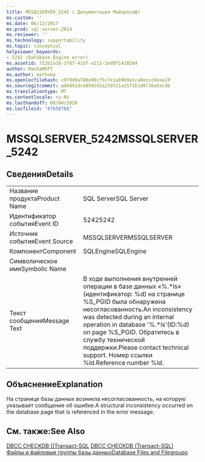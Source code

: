 ```yaml
---
title: MSSQLSERVER_5242 | Документация Майкрософт
ms.custom: ''
ms.date: 06/13/2017
ms.prod: sql-server-2014
ms.reviewer: ''
ms.technology: supportability
ms.topic: conceptual
helpviewer_keywords:
- 5242 (Database Engine error)
ms.assetid: 712b1a10-2f87-41df-a111-1ed9f14102d4
author: MashaMSFT
ms.author: mathoma
ms.openlocfilehash: c979d0a788e80cf5c7e1ab9b9a1ca8eccc0eea19
ms.sourcegitcommit: ad4d92dce894592a259721a1571b1d8736abacdb
ms.translationtype: MT
ms.contentlocale: ru-RU
ms.lasthandoff: 08/04/2020
ms.locfileid: "87658768"
---
```

# <a name="mssqlserver_5242"></a><span data-ttu-id="af922-102">MSSQLSERVER_5242</span><span class="sxs-lookup"><span data-stu-id="af922-102">MSSQLSERVER_5242</span></span>
    
## <a name="details"></a><span data-ttu-id="af922-103">Сведения</span><span class="sxs-lookup"><span data-stu-id="af922-103">Details</span></span>  
  
|||  
|-|-|  
|<span data-ttu-id="af922-104">Название продукта</span><span class="sxs-lookup"><span data-stu-id="af922-104">Product Name</span></span>|<span data-ttu-id="af922-105">SQL Server</span><span class="sxs-lookup"><span data-stu-id="af922-105">SQL Server</span></span>|  
|<span data-ttu-id="af922-106">Идентификатор события</span><span class="sxs-lookup"><span data-stu-id="af922-106">Event ID</span></span>|<span data-ttu-id="af922-107">5242</span><span class="sxs-lookup"><span data-stu-id="af922-107">5242</span></span>|  
|<span data-ttu-id="af922-108">Источник события</span><span class="sxs-lookup"><span data-stu-id="af922-108">Event Source</span></span>|<span data-ttu-id="af922-109">MSSQLSERVER</span><span class="sxs-lookup"><span data-stu-id="af922-109">MSSQLSERVER</span></span>|  
|<span data-ttu-id="af922-110">Компонент</span><span class="sxs-lookup"><span data-stu-id="af922-110">Component</span></span>|<span data-ttu-id="af922-111">SQLEngine</span><span class="sxs-lookup"><span data-stu-id="af922-111">SQLEngine</span></span>|  
|<span data-ttu-id="af922-112">Символическое имя</span><span class="sxs-lookup"><span data-stu-id="af922-112">Symbolic Name</span></span>||  
|<span data-ttu-id="af922-113">Текст сообщения</span><span class="sxs-lookup"><span data-stu-id="af922-113">Message Text</span></span>|<span data-ttu-id="af922-114">В ходе выполнения внутренней операции в базе данных «%.\*ls» (идентификатор: %d) на странице %S_PGID была обнаружена несогласованность.</span><span class="sxs-lookup"><span data-stu-id="af922-114">An inconsistency was detected during an internal operation in database '%.\*ls'(ID:%d) on page %S_PGID.</span></span> <span data-ttu-id="af922-115">Обратитесь в службу технической поддержки.</span><span class="sxs-lookup"><span data-stu-id="af922-115">Please contact technical support.</span></span> <span data-ttu-id="af922-116">Номер ссылки %ld.</span><span class="sxs-lookup"><span data-stu-id="af922-116">Reference number %ld.</span></span>|  
  
## <a name="explanation"></a><span data-ttu-id="af922-117">Объяснение</span><span class="sxs-lookup"><span data-stu-id="af922-117">Explanation</span></span>  
 <span data-ttu-id="af922-118">На странице базы данных возникла несогласованность, на которую указывает сообщение об ошибке.</span><span class="sxs-lookup"><span data-stu-id="af922-118">A structural inconsistency occurred on the database page that is referenced in the error message.</span></span>  
  
## <a name="see-also"></a><span data-ttu-id="af922-119">См. также:</span><span class="sxs-lookup"><span data-stu-id="af922-119">See Also</span></span>  
 <span data-ttu-id="af922-120">[DBCC CHECKDB &#40;&#41;Transact-SQL](/sql/t-sql/database-console-commands/dbcc-checkdb-transact-sql) </span><span class="sxs-lookup"><span data-stu-id="af922-120">[DBCC CHECKDB &#40;Transact-SQL&#41;](/sql/t-sql/database-console-commands/dbcc-checkdb-transact-sql) </span></span>  
 [<span data-ttu-id="af922-121">Файлы и файловые группы базы данных</span><span class="sxs-lookup"><span data-stu-id="af922-121">Database Files and Filegroups</span></span>](../databases/database-files-and-filegroups.md)  
  
  
